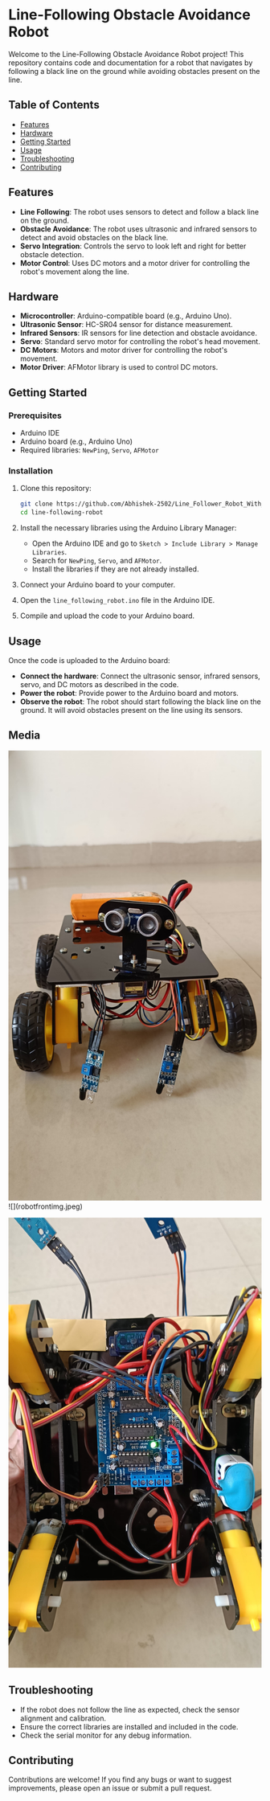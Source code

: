 # Line-Following Obstacle Avoidance Robot

Welcome to the Line-Following Obstacle Avoidance Robot project! This repository contains code and documentation for a robot that navigates by following a black line on the ground while avoiding obstacles present on the line.

## Table of Contents
- [Features](#features)
- [Hardware](#hardware)
- [Getting Started](#getting-started)
- [Usage](#usage)
- [Troubleshooting](#troubleshooting)
- [Contributing](#contributing)


## Features

- **Line Following**: The robot uses sensors to detect and follow a black line on the ground.
- **Obstacle Avoidance**: The robot uses ultrasonic and infrared sensors to detect and avoid obstacles on the black line.
- **Servo Integration**: Controls the servo to look left and right for better obstacle detection.
- **Motor Control**: Uses DC motors and a motor driver for controlling the robot's movement along the line.

## Hardware

- **Microcontroller**: Arduino-compatible board (e.g., Arduino Uno).
- **Ultrasonic Sensor**: HC-SR04 sensor for distance measurement.
- **Infrared Sensors**: IR sensors for line detection and obstacle avoidance.
- **Servo**: Standard servo motor for controlling the robot's head movement.
- **DC Motors**: Motors and motor driver for controlling the robot's movement.
- **Motor Driver**: AFMotor library is used to control DC motors.

## Getting Started

### Prerequisites

- Arduino IDE
- Arduino board (e.g., Arduino Uno)
- Required libraries: `NewPing`, `Servo`, `AFMotor`

### Installation

1. Clone this repository:
    ```bash
    git clone https://github.com/Abhishek-2502/Line_Follower_Robot_With_Object_Detection.git
    cd line-following-robot
    ```

2. Install the necessary libraries using the Arduino Library Manager:
    - Open the Arduino IDE and go to `Sketch > Include Library > Manage Libraries`.
    - Search for `NewPing`, `Servo`, and `AFMotor`.
    - Install the libraries if they are not already installed.

3. Connect your Arduino board to your computer.

4. Open the `line_following_robot.ino` file in the Arduino IDE.

5. Compile and upload the code to your Arduino board.

## Usage

Once the code is uploaded to the Arduino board:

- **Connect the hardware**: Connect the ultrasonic sensor, infrared sensors, servo, and DC motors as described in the code.
- **Power the robot**: Provide power to the Arduino board and motors.
- **Observe the robot**: The robot should start following the black line on the ground. It will avoid obstacles present on the line using its sensors.

## Media

<img src="robotfrontimg.jpeg" alt="error">
![](robotfrontimg.jpeg)


![](robotbottomimg.jpeg)


## Troubleshooting

- If the robot does not follow the line as expected, check the sensor alignment and calibration.
- Ensure the correct libraries are installed and included in the code.
- Check the serial monitor for any debug information.

## Contributing

Contributions are welcome! If you find any bugs or want to suggest improvements, please open an issue or submit a pull request.


